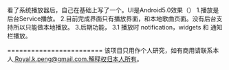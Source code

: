 看了系统播放器后，自己在基础上写了一个。UI是Android5.0效果（）
1.播放是后台Service播放。
2.目前完成界面只有播放界面，和本地歌曲页面。没有后台支持所以只能做本地播放。
3.后期功能，
  3.1 播放时 notification，widgets 和 通知栏播放。

========================
该项目只用作个人研究，如有商用请联系本人,Royal.k.peng@gmail.com.解释权归本人所有。